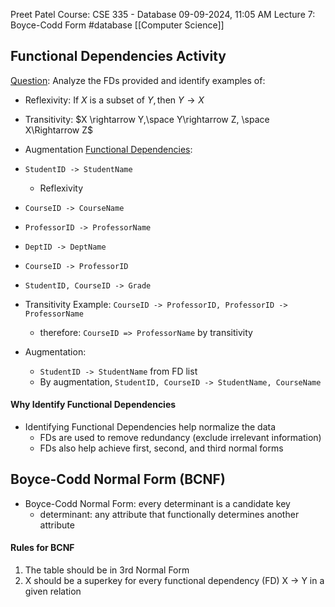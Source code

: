 Preet Patel
Course: CSE 335 - Database
09-09-2024, 11:05 AM
Lecture 7: Boyce-Codd Form
#database 
[[Computer Science]]

## Functional Dependencies Activity
<u>Question</u>: Analyze the FDs provided and identify examples of:
- Reflexivity: $\text{If } X \text{ is a subset of }Y,  \text{then } Y \rightarrow X$
- Transitivity: $X \rightarrow Y,\space Y\rightarrow Z, \space X\Rightarrow Z$
- Augmentation
<u>Functional Dependencies</u>:
- `StudentID -> StudentName`
	- Reflexivity
- `CourseID -> CourseName`
- `ProfessorID -> ProfessorName`
- `DeptID -> DeptName`
- `CourseID -> ProfessorID`
- `StudentID, CourseID -> Grade`

- Transitivity Example: `CourseID -> ProfessorID, ProfessorID -> ProfessorName`
	- therefore: `CourseID => ProfessorName` by transitivity
- Augmentation:
	- `StudentID -> StudentName` from FD list
	- By augmentation, `StudentID, CourseID -> StudentName, CourseName`
#### Why Identify Functional Dependencies
- Identifying Functional Dependencies help normalize the data
	- FDs are used to remove redundancy (exclude irrelevant information)
	- FDs also help achieve first, second, and third normal forms

## Boyce-Codd Normal Form (BCNF)
- Boyce-Codd Normal Form: every determinant is a candidate key
	- determinant: any attribute that functionally determines another attribute
#### Rules for BCNF
1. The table should be in 3rd Normal Form
2. X should be a superkey for every functional dependency (FD) X -> Y in a given relation
